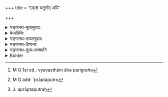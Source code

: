 +++
title = "008 चतुर्णाम् अपि"

+++

<details><summary>गङ्गानथ-मूलानुवादः</summary>

Among these four Brāhmaṇa-householders, each later should be regarded as superior, and a superior winner of worlds by virtue of his merit.—(8)
</details>

<details><summary>मेधातिथिः</summary>

यो यः स्वल्पकालसंचयः स स धर्मैर् **ज्यायान्** अधिकः । धर्माधिक्याच् च फलाधिक्यं भवति । **लोकजित्तमः** । लोकाञ् जयत्य् आधिपत्येनावतिष्ठते, भोग्यतया स्वीकरोति । प्रकर्षविवक्षायां तमः । अविशेषोपादानाल् लोकः स्वर्गः प्रतीयते । तेनेयम् अत्र व्यवस्था । महापरिग्रहो[^२९] यो बह्वपत्यो[^३०] ऽसंविभक्तपुत्रः अकृतकन्याविवाहश् च स कुसूलधान्यकः । यस् तु परिणतवयाः प्राप्तपुत्रः[^३१] कृतकरणः स यावद् यावच् छमम् एति तावत् तावद् इतरान् कल्पान् आश्रयेत् ॥ ४.८ ॥


[^३१]:
     J: aprāptaputraḥ


[^३०]:
     M G add: 'prāptaputro


[^२९]:
     M G 1st ed.: vyavasthām āha parigraho
</details>

<details><summary>गङ्गानथ-भाष्यानुवादः</summary>

The person who accumulates wealth enough for a shorter time is superior, better, in point of merit; and superiority of merit leads to superiority of reward—‘*he is a superior winner of worlds*’—he wins the wolrds;
*i.e*., takes possession of them, as their master; *i.e*., obtains them
for his enjoyment. The suffix ‘*tama*’ denotes *excellence*. In the absence of qualifications, the term ‘worlds’ here is taken as standing for the *heavenly regions*.

For these reasons, the rule on this point would be as follows:—

(*a*) He who has vast responsibilities, having many children, whose sons have not set up separate houses, who has not married away his daughters,—such a person should possess a granary full of corns;—(*b*) he, however, who has become advanced in age, has got children, has done all that he had to do,—such a person, as he goes on withdrawing from activities, should have recourse to the other alternatives.—(8)
</details>

<details><summary>गङ्गानथ-टिप्पन्यः</summary>

This verse is quoted in *Aparārka*, (p. 169);—and in *Madanapārijāta*,
(p. 216).
</details>

<details><summary>गङ्गानथ-तुल्य-वाक्यानि</summary>

**(verses 4.7-8)  
**

See Comparative notes for [Verse
4.7].
</details>

<details><summary>Bühler</summary>

008	Moreover, among these four Brahmana householders, each later-(named) must be considered more distinguished, and through his virtue to have conquered the world more completely.
</details>
